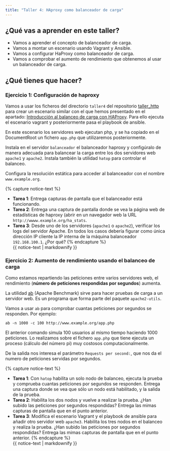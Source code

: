 ```yaml
---
title: "Taller 4: HAproxy como balanceador de carga"
---
```


## ¿Qué vas a aprender en este taller?

* Vamos a aprender el concepto de balanceador de carga.
* Vamos a montar un escenario usando Vagrant y Ansible.
* Vamos a configurar HaProxy como balanceador de carga.
* Vamos a comprobar el aumento de rendimiento que obtenemos al usar un balanceador de carga.

## ¿Qué tienes que hacer?

### Ejercicio 1: Configuración de haproxy

Vamos a usar los ficheros del directorio `taller4` del repositorio [taller_http](https://github.com/josedom24/taller_http) para crear un escenario similar con el que hemos presentado en el apartado: [Introducción al balanceo de carga con HAProxy](haproxy.html). Para ello ejecuta el escenario vagrant y posteriormente pasa el playbook de ansible.

En este escenario los servidores web ejecutan php, y se ha copiado en el DocumentRoot un fichero `app.php` que utilizaremos posteriormente.

Instala en el servidor `balanceador` el balanceador haproxy y configúralo de manera adecuada para balancear la carga entre los dos servidores web `apache1` y `apache2`. Instala también la utilidad `hatop` para controlar el balanceo.

Configura la resolución estática para acceder al balanceador con el nombre `www.example.org`.

{% capture notice-text %}
* **Tarea 1**: Entrega capturas de pantalla que el balanceador está funcionando.
* **Tarea 2**: Entrega una captura de pantalla donde se vea la página web de estadísticas de haproxy (abrir en un navegador web la URL `http://wwww.example.org/ha_stats`.
* **Tarea 3**: Desde uno de los servidores (`apache1` o `apache2`), verificar los logs del servidor Apache. En todos los casos debería figurar como única dirección IP cliente la IP interna de la máquina balanceador `192.168.100.1`. ¿Por qué?
{% endcapture %}<div class="notice--info">{{ notice-text | markdownify }}</div>

### Ejercicio 2: Aumento de rendimiento usando el balanceo de carga

Como estamos repartiendo las peticiones entre varios servidores web, el rendimiento (**número de peticiones respondidas por segundos**) aumenta.

La utilidad [ab](http://httpd.apache.org/docs/2.4/programs/ab.html) (Apache Benchmark) sirve para hacer pruebas de carga a un servidor web. Es un programa que forma parte del paquete `apache2-utils`.

Vamos a usar `ab` para comprobar cuantas peticiones por segundos se responden. Por ejemplo:

```
ab -n 1000 -c 100 http://www.example.org/app.php
```
El anterior comando simula 100 usuarios al mismo tiempo haciendo 1000 peticiones. Lo realizamos sobre el fichero `app.php` que tiene ejecuta un proceso (cálculo del número pi) muy costosos computacionalmente.

De la salida nos interesa el parámetro `Requests per second:`, que nos da el numero de peticiones servidas por segundos.

{% capture notice-text %}
* **Tarea 1**: Con `hatop` habilita un solo nodo de balanceo, ejecuta la prueba y comprueba cuantas peticiones por segundos se responden. Entrega una captura donde se vea que sólo un nodo está habilitado, y la salida de la prueba.
* **Tarea 2**: Habilita los dos nodos y vuelve a realizar la prueba. ¿Han subido las peticiones por segundos respondidas? Entrega las mimas capturas de pantalla que en el punto anterior.
* **Tarea 3**: Modifica el escenario Vagrant y el playbook de ansible para añadir otro servidor web `apache3`. Habilita los tres nodos en el balanceo y realiza la prueba. ¿Han subido las peticiones por segundos respondidas? Entrega las mimas capturas de pantalla que en el punto anterior.
{% endcapture %}<div class="notice--info">{{ notice-text | markdownify }}</div>
